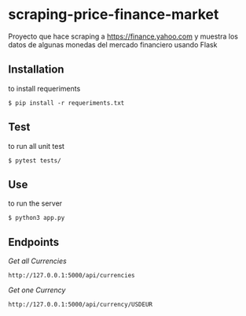 # scraping-price-finance-market
Proyecto que hace scraping a https://finance.yahoo.com y muestra los datos de algunas monedas del mercado financiero usando Flask 

Installation
------------
to install requeriments

```console
$ pip install -r requeriments.txt
```


Test
------

to run all unit test

```console
$ pytest tests/
````

Use
------

to run the server

```console
$ python3 app.py
```


Endpoints
-----------

*Get all Currencies*

```
http://127.0.0.1:5000/api/currencies
```

*Get one Currency*

```
http://127.0.0.1:5000/api/currency/USDEUR
```